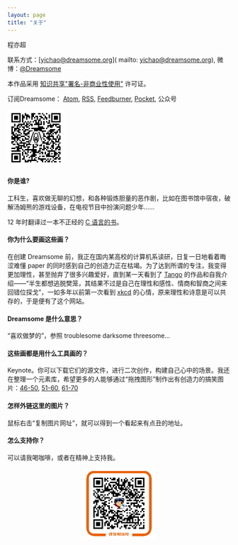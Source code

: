 ```yaml
---
layout: page
title: "关于"
---
```


程亦超

联系方式：[yichao@dreamsome.org]( mailto: yichao@dreamsome.org), 微博：[@Dreamsome](http://weibo.com/onesuper)

本作品采用 <a href="https://creativecommons.org/licenses/by-nc-sa/2.5/cn/">知识共享"署名-非商业性使用"</a> 许可证。

订阅Dreamsome： [Atom](/atom.xml), [RSS](/rss.xml), [Feedburner](http://feeds.feedburner.com/Dreamsome), [Pocket](https://ifttt.com/recipes/267320-dreamsome-pocket), 公众号

<img src="/images/wechat.jpg" width="129"/>



<div class="faq">
<h4>你是谁?</h4>

<p>工科生，喜欢做无聊的幻想，和各种锻炼胆量的恶作剧，比如在图书馆中宿夜，破解汤姆熊的游戏设备，在电视节目中扮演问题少年……</p>

<p>12 年时翻译过一本不正经的 <a href="http://www.amazon.cn/gp/product/B00FG1RW6I">C 语言的书</a>。</p>


<h4>你为什么要画这些画？</h4>

<p>在创建 Dreamsome 前，我正在国内某高校的计算机系读研，日复一日地看着晦涩难懂 paper 的同时感到自己的创造力正在枯竭。为了达到所谓的专注，我变得更加理性，甚至抛弃了很多兴趣爱好，直到某一天看到了 <a href="http://weibo.com/u/1717122750/">Tango</a> 的作品和自我介绍——“半生都想逃脱樊笼，其结果不过是自己在理性和感性、情商和智商之间来回错位探戈”，一如多年以前第一次看到 <a href="http://xkcd.com/">xkcd</a> 的心情，原来理性和诗意是可以共存的，于是便有了这个网站。</p>


<h4>Dreamsome 是什么意思？</h4>

<p>“喜欢做梦的”，参照 troublesome darksome threesome...</p>


<h4>这些画都是用什么工具画的？</h4>

<p>Keynote。你可以下载它们的源文件，进行二次创作，构建自己心中的场景。我还在整理一个元素库，希望更多的人能够通过“拖拽图形”制作出有创造力的搞笑图片：<a href="/src/46_50.key">46-50</a>, <a href="/src/51_60.key">51-60</a>, <a href="/src/61_70.key">61-70</a></p>

<h4>怎样外链这里的图片？</h4>

<p>鼠标右击“复制图片网址”，就可以得到一个看起来有点丑的地址。</p>

<h4>怎么支持你？</h4>

<p>可以请我喝咖啡，或者在精神上支持我。</p>

<div style="text-align:center;">
    <img src="/images/alipay.png" width="160" />
</div>


</div>

